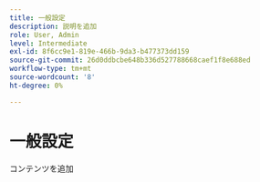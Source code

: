 ```yaml
---
title: 一般設定
description: 説明を追加
role: User, Admin
level: Intermediate
exl-id: 8f6cc9e1-819e-466b-9da3-b477373dd159
source-git-commit: 26d0ddbcbe648b336d527788668caef1f8e688ed
workflow-type: tm+mt
source-wordcount: '8'
ht-degree: 0%

---
```


# 一般設定

コンテンツを追加
